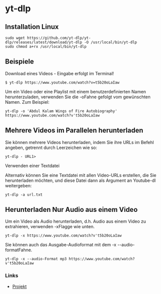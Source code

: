 # yt-dlp

## Installation Linux
```
sudo wget https://github.com/yt-dlp/yt-dlp/releases/latest/download/yt-dlp -O /usr/local/bin/yt-dlp
sudo chmod a+rx /usr/local/bin/yt-dlp
```

## Beispiele

Download eines Videos - Eingabe erfolgt im Terminal!
```
$ yt-dlp https://www.youtube.com/watch?v=t5b20oLaIaw
```

Um ein Video oder eine Playlist mit einem benutzerdefinierten Namen herunterzuladen, verwenden Sie die -oFahne gefolgt vom gewünschten Namen. Zum Beispiel:

```
yt-dlp -o 'Abdul Kalam Wings of Fire Autobiography' https://www.youtube.com/watch?v't5b20oLaIaw
```

## Mehrere Videos im Parallelen herunterladen

Sie können mehrere Videos herunterladen, indem Sie ihre URLs im Befehl angeben, getrennt durch Leerzeichen wie so:
```
yt-dlp - URL1>
```
Verwenden einer Textdatei

Alternativ können Sie eine Textdatei mit allen Video-URLs erstellen, die Sie herunterladen möchten, und diese Datei dann als Argument an Youtube-dl weitergeben:

```
yt-dlp -a url.txt
```

## Herunterladen Nur Audio aus einem Video

Um ein Video als Audio herunterladen, d.h. Audio aus einem Video zu extrahieren, verwenden -xFlagge wie unten.
```
yt-dlp -x https://www.youtube.com/watch?v't5b20oLaIaw
```
Sie können auch das Ausgabe-Audioformat mit dem -x --audio-formatFahne.
```
yt-dlp -x --audio-Format mp3 https://www.youtube.com/watch?v't5b20oLaIaw
```


### Links
+ [Projekt](https://github.com/yt-dlp/yt-dlp#installation)
